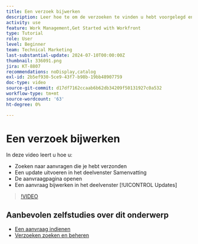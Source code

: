 ```yaml
---
title: Een verzoek bijwerken
description: Leer hoe te om de verzoeken te vinden u hebt voorgelegd en een update over die verzoeken in  [!DNL  Workfront].
activity: use
feature: Work Management,Get Started with Workfront
type: Tutorial
role: User
level: Beginner
team: Technical Marketing
last-substantial-update: 2024-07-10T00:00:00Z
thumbnail: 336091.png
jira: KT-8807
recommendations: noDisplay,catalog
exl-id: 2b5ef930-5ce9-43f7-b98b-19bb48907759
doc-type: video
source-git-commit: d17df7162ccaab6b62db34209f50131927c0a532
workflow-type: tm+mt
source-wordcount: '63'
ht-degree: 0%

---
```


# Een verzoek bijwerken

In deze video leert u hoe u:

* Zoeken naar aanvragen die je hebt verzonden
* Een update uitvoeren in het deelvenster Samenvatting
* De aanvraagpagina openen
* Een aanvraag bijwerken in het deelvenster [!UICONTROL Updates]

>[!VIDEO](https://video.tv.adobe.com/v/336091/?quality=12&learn=on&enablevpops)

## Aanbevolen zelfstudies over dit onderwerp

* [Een aanvraag indienen](/help/manage-work/issues-requests/make-a-request.md)
* [Verzoeken zoeken en beheren](/help/manage-work/issues-requests/find-requests.md)
